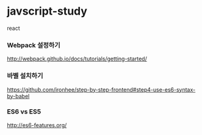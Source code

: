 # javscript-study


react 

### Webpack 설정하기
http://webpack.github.io/docs/tutorials/getting-started/

### 바벨 설치하기
https://github.com/ironhee/step-by-step-frontend#step4-use-es6-syntax-by-babel

### ES6 vs ES5
http://es6-features.org/


